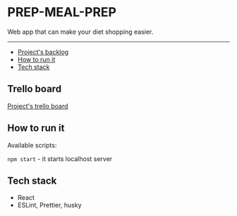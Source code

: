 # PREP-MEAL-PREP

Web app that can make your diet shopping easier. 

___

- [Project's backlog](#trello-board)
- [How to run it](#how-to-run-it)
- [Tech stack](#tech-stack) 


## Trello board 

[Project's trello board](https://trello.com/invite/b/P3OuhGs1/3797d71eec23181dd366590de0537dad/prep-meal-prep)

## How to run it

Available scripts:  
 
`npm start` - it starts localhost server

## Tech stack

- React
- ESLint, Prettier, husky

